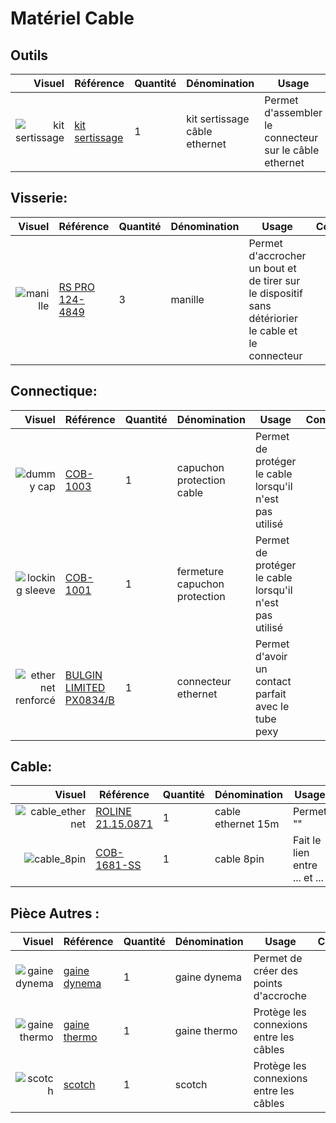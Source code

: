 # Matériel Cable

## Outils
| Visuel | Référence | Quantité | Dénomination | Usage | Conseil |
|-------:|-----------|----------|--------------------------|-----------------------------------------|----------|
|![kit sertissage]()        |[kit sertissage]()          |         1|kit sertissage câble ethernet     |Permet d'assembler le connecteur sur le câble ethernet                  |          |

## Visserie:
| Visuel | Référence | Quantité | Dénomination | Usage | Conseil |
|-------:|-----------|----------|--------------------------|-----------------------------------------|----------|
|![manille](/../µKOSMOS/docs/pictures/equipments/cable/manille.PNG)        |[RS PRO 124-4849](https://fr.rs-online.com/web/p/manilles/1244849?cm_mmc=FR-PLA-DS3A-_-google-_-CFS_FR_FR_RS+PRO_PO4700199950-_-Acc%C3%A8s,+Stockage+et+manutention-_-1244849&matchtype=&pla-2260779340447&gad_source=1&gclid=EAIaIQobChMI7YCP0uXQhAMVzj8GAB0ZgAvmEAQYASABEgLiavD_BwE&gclsrc=aw.ds)           |        3| manille |Permet d'accrocher un bout et de tirer sur le dispositif sans détériorier le cable et le connecteur |          |



## Connectique:
| Visuel | Référence | Quantité | Dénomination | Usage | Conseil |
|-------:|-----------|----------|--------------------------|-----------------------------------------|----------|
|![dummy cap](/../µKOSMOS/docs/pictures/equipments/cable/dummy_cap.PNG)        |[COB-1003](https://www.bluetrailengineering.com/product-page/cobalt-series-dummy-cap)          |         1|capuchon protection cable       | Permet de protéger le cable lorsqu'il n'est pas utilisé                    |          |
|![locking sleeve](/../µKOSMOS/docs/pictures/equipments/cable/locking_sleeve.PNG)        |[COB-1001](https://www.bluetrailengineering.com/product-page/low-profile-locking-sleeve)          |         1|fermeture capuchon protection       |Permet de protéger le cable lorsqu'il n'est pas utilisé                         |          |
|![ethernet renforcé](/../µKOSMOS/docs/pictures/equipments/cable/connecteur_ethernet.PNG)   |[BULGIN LIMITED PX0834/B](https://fr.farnell.com/bulgin/px0834-b/connecteur-precable-rj45/dp/9667733?st=bulgin%20px0834/b)           |         1| connecteur ethernet          |Permet d'avoir un contact parfait avec le tube pexy|          |



## Cable:
| Visuel | Référence | Quantité | Dénomination | Usage | Conseil |
|-------:|-----------|----------|--------------------------|-----------------------------------------|----------|
|![cable_ethernet](/../µKOSMOS/docs/pictures/equipments/cable/cable_ethernet.PNG)   |[ROLINE 	21.15.0871](https://fr.farnell.com/roline/21-15-0871/cordon-de-brassage-rj45-m-m-30m/dp/3003054?ost=21.15.0871)         |         1| cable ethernet 15m         |Permet ""   |          |
|![cable_8pin](/../µKOSMOS/docs/pictures/equipments/cable/8pin_cable.png)        |[COB-1681-SS](https://rov-expert.fr/blue-trail-engineering/525-cobalt-8-pin-male-connector-on-1-meter-cable-single-ended.html)          |         1|cable 8pin      | Fait le lien entre ... et ...                        |          |


## Pièce Autres :
| Visuel | Référence | Quantité | Dénomination | Usage | Conseil |
|-------:|-----------|----------|--------------------------|-----------------------------------------|----------|
|![gaine dynema]()        |[gaine dynema]()          |         1|gaine dynema     |Permet de créer des points d'accroche                        |          |
|![gaine thermo]()        |[gaine thermo]()          |         1|gaine thermo     |Protège les connexions entre les câbles                      |          |
|![scotch]()        |[scotch]()          |         1|scotch     |Protège les connexions entre les câbles                      |          |



